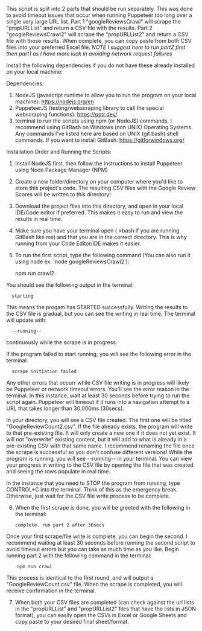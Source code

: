 This script is split into 2 parts that should be run separately. This was done to avoid timeout issues that occur when running Puppeteer too long over a single very large URL list.
Part 1 "googleReviewsCrawl" will scrape the "propURLList" and return a CSV file with the results. Part 2 "googleReviewsCrawl2" will scrape the "propURLList2" and return a CSV file with those results.
When complete, you can copy paste from both CSV files into your preferred Excel file.
*NOTE I suggest here to run part2 first then part1 as I have more luck in avoiding network request failures*


Install the following dependencies if you do not have these already installed on your local machine:

Dependencies:

1. NodeJS (javascript runtime to allow you to run the program on your local machine): https://nodejs.org/en
2. PuppeteerJS (testing/webscraping library to call the special webscraping functions): https://pptr.dev/
3. terminal to run the scripts using npm (or NodeJS) commands. I recommend using GitBash on Windows (non UNIX) Operating Systems. Any commands I've listed here are based on UNIX (git bash) shell commands.
   If you want to install GitBash: https://gitforwindows.org/

Installation Order and Running the Scripts:

1. Install NodeJS first, then follow the instructions to install Puppeteer using Node Package Manager (NPM)
2. Create a new folder/directory on your computer where you'd like to store this project's code. The resulting CSV files with the Google Review Scores will be written to this directory!
3. Download the project files into this directory, and open in your local IDE/Code editor if preferred. This makes it easy to run and view the results in real time.
4. Make sure you have your terminal open ( >bash if you are running GitBash like me) and that you are in the correct directory. This is why running from your Code Editor/IDE makes it easier.
5. To run the first script, type the following command (You can also run it using node ex: 'node googleReviewsCrawl2'):

   npm run crawl2

You should see the following output in the terminal:

      starting

This means the progam has STARTED successfully. Writing the results to the CSV file is gradual, but you can see the writing in real time.
The terminal will update with:

      --running--

continuously while the scrape is in progress.

If the program failed to start running, you will see the following error in the terminal:

      scrape initiation failed

Any other errors that occurr while CSV file writing is in progress will likely be Puppeteer or network timeout errors. You'll see the error reason in the terminal.
In this instance, wait at least 30 seconds before trying to run the script again.
Puppeteer will timeout if it runs into a navigation attempt to a URL that takes longer than 30,000ms (30secs).

In your directory, you will see a CSV file created. The first one will be titled "GoogleReviewCount2.csv".
If the file already exists, the program will write to that pre-existing file. It will only create a new one if it does not yet exist.
It will not "overwrite" existing content, but it will add to what is already in a pre-existing CSV with that same name.
I recommend renaming the file once the scrape is successful so you don't confuse different versions!
While the program is running, you will see --running-- in your terminal. You can view your progress in writing to the CSV file by opening the file that was created and seeing the rows populate in real time.

In the instance that you need to STOP the program from running, type CONTROL+C into the terminal. Think of this as the emergency break. Otherwise, just wait for the CSV file write process to be complete.

6.  When the first scrape is done, you will be greeted with the following in the terminal:

        complete. run part 2 after 30secs

Once your first scrape/file write is complete, you can begin the second. I recommend waiting at least 30 seconds before running the second script to avoid timeout errors but you can take as much time as you like. Begin running part 2 with the following command in the terminal:

        npm run crawl

This process is identical to the first round, and will output a "GoogleReviewCount.csv" file. When the scrape is completed, you will receive confirmation in the terminal.

7. When both your CSV files are completed (can check against the url lists in the "propURLList" and "propURLList2" files that have the lists in JSON format), you can easily open the CSVs in Excel or Google Sheets and copy paste to your desired final sheet/format.


